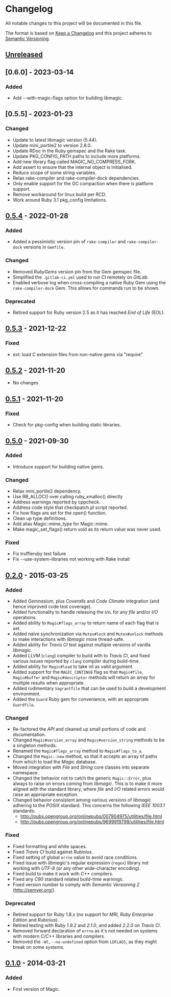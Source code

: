 # Changelog

All notable changes to this project will be documented in this file.

The format is based on [Keep a Changelog](http://keepachangelog.com/en/1.0.0/)
and this project adheres to [Semantic Versioning](http://semver.org/spec/v2.0.0.html).

## [Unreleased]

## [0.6.0] - 2023-03-14

### Added

- Add --with-magic-flags option for building libmagic.

## [0.5.5] - 2023-01-23

### Changed

- Update to latest libmagic version (5.44).
- Update mini_portile2 to version 2.8.0.
- Update RDoc in the Ruby gemspec and the Rake task.
- Update PKG_CONFIG_PATH paths to include more platforms.
- Add new library flag called MAGIC_NO_COMPRESS_FORK.
- Add assert to ensure that the internal object is initialised.
- Reduce scope of some string variables.
- Relax rake-compiler and rake-compiler-dock dependencies.
- Only enable support for the GC compaction when there is platform support.
- Remove workaround for linux build per RCD.
- Work around Ruby 3.1 pkg_config limitations.

## [0.5.4] - 2022-01-28

### Added

- Added a pessimistic version pin of `rake-compiler` and `rake-compiler-dock` versions in `Gemfile`.

### Changed

- Removed _RubyGems_ version pin from the Gem gemspec file.
- Simplified the `.gitlab-ci.yml` used to run _CI_ remotely on _GitLab_.
- Enabled verbose log when cross-compiling a native Ruby Gem using the `rake-compiler-dock` Gem. This allows for commands run to be shown.

### Deprecated

- Retired support for Ruby version 2.5 as it has reached _End of Life_ (EOL).

## [0.5.3] - 2021-12-22

### Fixed

- ext: load C extension files from non-native gems via "require"

## [0.5.2] - 2021-11-20

- No changes

## [0.5.1] - 2021-11-20

### Fixed

- Check for pkg-config when building static libraries.

## [0.5.0] - 2021-09-30

### Added

- Introduce support for building native gems.

### Changed

- Relax mini_portile2 dependency.
- Use RB_ALLOC() over calling ruby_xmalloc() directly
- Address warnings reported by cppcheck.
- Address code style that checkpatch.pl script reported.
- Fix how flags are set for the open() function.
- Clean up type definitions.
- Add alias Magic::mime_type for Magic::mime.
 - Make magic_set_flags() return void as its return value was never used.

### Fixed

- Fix truffleruby test failure
- Fix --use-system-libraries not working with Rake install

## [0.2.0] - 2015-03-25
### Added

- Added _Gemnasium_, plus _Coveralls_ and _Code Climate_ integration (and hence improved code test coverage).
- Added functionality to handle releasing the `GVL` for any _file_ and/or _I/O_ operations.
- Added ability to `Magic#flags_array` to return name of each flag that is set.
- Added naïve synchronization via `Mutex#lock` and `Mutex#unlock` methods to make interactions with _libmagic_ more thread-safe.
- Added ability for _Travis CI_ test against multiple versions of vanilla _libmagic_.
- Added _LLVM_ (`clang`) compiler to build with to _Travis CI_, and fixed various issues reported by `clang` compiler during build-time.
- Added ability for `Magic#load` to take nil as valid argument.
- Added support for the `MAGIC_CONTINUE` flag so that `Magic#file`, `Magic#buffer` and `Magic#descriptor` methods will return an _array_ for multiple results when appropriate.
- Added rudimentary `Vagrantfile` that can be used to build a development environment.
- Added the `Guard` Ruby gem for convenience, with an appropriate `Guardfile`.

### Changed

- Re-factored the _API_ and cleaned up small portions of code and documentation.
- Changed `Magic#version_array` and `Magic#version_string` methods to be a singleton methods.
- Renamed the `Magic#flags_array` method to `Magic#flags_to_a`.
- Changed the `Magic::new` method, so that it accepts an array of paths from which to load the _Magic_ database.
- Moved integration with _File_ and _String_ core classes into separate namespace.
- Changed the behavior not to catch the generic `Magic::Error`, plus always to raise on errors coming from _libmagic_. This is to make it more aligned with the standard library, where _file_ and _I/O_ related errors would raise an appropriate exception.
- Changed behavior consistent among various versions of _libmagic_ adhering to the _POSIX_ standard. This concerns the following _IEEE 1003.1_ standards:
  - http://pubs.opengroup.org/onlinepubs/007904975/utilities/file.html
  - http://pubs.opengroup.org/onlinepubs/9699919799/utilities/file.html

### Fixed

- Fixed formatting and white spaces.
- Fixed _Travis CI_ build against _Rubinius_.
- Fixed setting of global `errno` value to avoid race conditions.
- Fixed issue with _libmagic_'s regular expression (`regex`) library not working with _UTF-8_ (or any other wide-character encoding).
- Fixed build to make it work with _C++_ compilers.
- Fixed any _C90_ standard related build-time warnings.
- Fixed version number to comply with _Semantic Versioning 2_ (http://semver.org/).

### Deprecated

- Retired support for Ruby 1.8.x (no support for _MRI_, _Ruby Enterprise Edition_ and _Rubinius_).
- Retired testing with Ruby _1.9.2_ and _2.1.0_, and added _2.2.0_ on _Travis CI_.
- Removed forward declaration of `errno` as it's not needed on systems with modern _C/C++_ libraries and compilers.
- Removed the `-Wl,--no-undefined` option from `LDFLAGS`, as they might break on some systems.

## [0.1.0] - 2014-03-21
### Added

- First version of Magic.

[Unreleased]: https://github.com/kwilczynski/ruby-magic/compare/v0.5.4...HEAD
[0.5.4]: https://github.com/kwilczynski/ruby-magic/compare/v0.5.3...v0.5.4
[0.5.3]: https://github.com/kwilczynski/ruby-magic/compare/v0.5.2...v0.5.3
[0.5.2]: https://github.com/kwilczynski/ruby-magic/compare/v0.5.1...v0.5.2
[0.5.1]: https://github.com/kwilczynski/ruby-magic/compare/v0.5.0...v0.5.1
[0.5.0]: https://github.com/kwilczynski/ruby-magic/compare/v0.4.0...v0.5.0
[0.4.0]: https://github.com/kwilczynski/ruby-magic/compare/v0.3.2...v0.4.0
[0.3.2]: https://github.com/kwilczynski/ruby-magic/compare/v0.3.1...v0.3.2
[0.3.1]: https://github.com/kwilczynski/ruby-magic/compare/v0.3.0...v0.3.1
[0.3.0]: https://github.com/kwilczynski/ruby-magic/compare/v0.2.0...v0.3.0
[0.2.0]: https://github.com/kwilczynski/ruby-magic/compare/v0.1.0...v0.2.0
[0.1.0]: https://github.com/kwilczynski/ruby-magic/compare/29e6c26...v0.1.0
